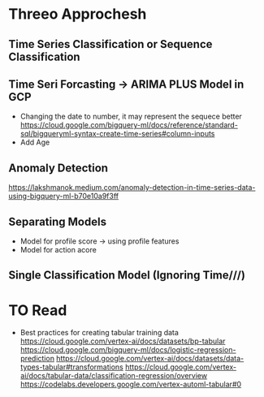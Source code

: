 # Threeo Approchesh
## Time Series Classification or Sequence Classification
## Time Seri Forcasting -> ARIMA PLUS Model in GCP
- Changing the date to number, it may represent the sequece better
https://cloud.google.com/bigquery-ml/docs/reference/standard-sql/bigqueryml-syntax-create-time-series#column-inputs
- Add Age

## Anomaly Detection
https://lakshmanok.medium.com/anomaly-detection-in-time-series-data-using-bigquery-ml-b70e10a9f3ff

## Separating Models
- Model for profile score -> using profile features
- Model for action acore 

## Single Classification Model (Ignoring Time///)

# TO Read
- Best practices for creating tabular training data 
https://cloud.google.com/vertex-ai/docs/datasets/bp-tabular
https://cloud.google.com/bigquery-ml/docs/logistic-regression-prediction
https://cloud.google.com/vertex-ai/docs/datasets/data-types-tabular#transformations
https://cloud.google.com/vertex-ai/docs/tabular-data/classification-regression/overview
https://codelabs.developers.google.com/vertex-automl-tabular#0
